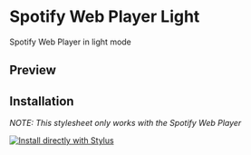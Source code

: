 # Spotify Web Player Light

Spotify Web Player in light mode

## Preview

## Installation

*NOTE: This stylesheet only works with the Spotify Web Player*

[![Install directly with Stylus](https://img.shields.io/badge/Install%20directly%20with-Stylus-00adad.svg)](https://raw.githubusercontent.com/adrianbaumgart/spotify-web-light/master/spotify-webplayer-light.user.css)
